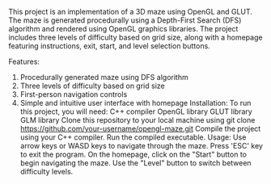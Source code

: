 This project is an implementation of a 3D maze using OpenGL and GLUT. The maze is generated procedurally using a Depth-First Search (DFS) algorithm and rendered using OpenGL graphics libraries. The project includes three levels of difficulty based on grid size, along with a homepage featuring instructions, exit, start, and level selection buttons.

Features:
   1.  Procedurally generated maze using DFS algorithm
   2.  Three levels of difficulty based on grid size
   3.  First-person navigation controls
   4.  Simple and intuitive user interface with homepage
Installation:
        To run this project, you will need:
                            C++ compiler
                            OpenGL library
                            GLUT library
                            GLM library
        Clone this repository to your local machine using git clone https://github.com/your-username/opengl-maze.git
        Compile the project using your C++ compiler.
        Run the compiled executable.
Usage:
    Use arrow keys or WASD keys to navigate through the maze.
    Press 'ESC' key to exit the program.
    On the homepage, click on the "Start" button to begin navigating the maze.
    Use the "Level" button to switch between difficulty levels.
